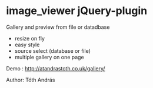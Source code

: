 image_viewer jQuery-plugin
==========================

Gallery and preview from file or datadbase

- resize on fly
- easy style
- source select (database or file)
- multiple gallery on one page
 
Demo : http://atandrastoth.co.uk/gallery/

Author: Tóth András
